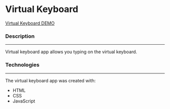 # Virtual Keyboard

[Virtual Keyboard DEMO](https://anastasiyac.github.io/virtual-keyboard/)


### Description
___________________________
Virtual keyboard app allows you typing on the virtual keyboard.

### Technologies
____________________________
The virtual keyboard app was created with:

+ HTML
+ CSS
+ JavaScript
